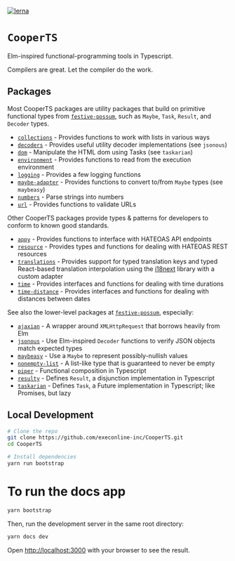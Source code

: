 [![lerna](https://img.shields.io/badge/maintained%20with-lerna-cc00ff.svg)](https://lerna.js.org/)

# `CooperTS`

Elm-inspired functional-programming tools in Typescript.

Compilers are great. Let the compiler do the work.

## Packages

Most CooperTS packages are utility packages that build on primitive functional types from [`festive-possum`](https://github.com/kofno/festive-possum), such as `Maybe`, `Task`, `Result`, and `Decoder` types.

- [`collections`](https://github.com/execonline-inc/CooperTS/tree/master/packages/collections) - Provides functions to work with lists in various ways
- [`decoders`](https://github.com/execonline-inc/CooperTS/tree/master/packages/decoders) - Provides useful utility decoder implementations (see `jsonous`)
- [`dom`](https://github.com/execonline-inc/CooperTS/tree/master/packages/dom) - Manipulate the HTML dom using Tasks (see `taskarian`)
- [`environment`](https://github.com/execonline-inc/CooperTS/tree/master/packages/environment) - Provides functions to read from the execution environment
- [`logging`](https://github.com/execonline-inc/CooperTS/tree/master/packages/logging) - Provides a few logging functions
- [`maybe-adapter`](https://github.com/execonline-inc/CooperTS/tree/master/packages/maybe-adapter) - Provides functions to convert to/from `Maybe` types (see `maybeasy`)
- [`numbers`](https://github.com/execonline-inc/CooperTS/tree/master/packages/numbers) - Parse strings into numbers
- [`url`](https://github.com/execonline-inc/CooperTS/tree/master/packages/url) - Provides functions to validate URLs

Other CooperTS packages provide types & patterns for developers to conform to known good standards.

- [`appy`](https://github.com/execonline-inc/CooperTS/tree/master/packages/appy) - Provides functions to interface with HATEOAS API endpoints
- [`resource`](https://github.com/execonline-inc/CooperTS/tree/master/packages/resource) - Provides types and functions for dealing with HATEOAS REST resources
- [`translations`](https://github.com/execonline-inc/CooperTS/tree/master/packages/translations) - Provides support for typed translation keys and typed React-based translation interpolation using the [i18next](https://www.i18next.com/) library with a custom adapter
- [`time`](https://github.com/execonline-inc/CooperTS/tree/master/packages/time) - Provides interfaces and functions for dealing with time durations
- [`time-distance`](https://github.com/execonline-inc/CooperTS/tree/master/packages/time-distance) - Provides interfaces and functions for dealing with distances between dates

See also the lower-level packages at [`festive-possum`](https://github.com/kofno/festive-possum), especially:

- [`ajaxian`](https://github.com/kofno/festive-possum/tree/main/packages/ajaxian) - A wrapper around `XMLHttpRequest` that borrows heavily from Elm
- [`jsonous`](https://github.com/kofno/festive-possum/tree/main/packages/jsonous) - Use Elm-inspired `Decoder` functions to verify JSON objects match expected types
- [`maybeasy`](https://github.com/kofno/festive-possum/tree/main/packages/maybeasy) - Use a `Maybe` to represent possibly-nullish values
- [`nonempty-list`](https://github.com/kofno/festive-possum/tree/main/packages/nonempty-list) - A list-like type that is guaranteed to never be empty
- [`piper`](https://github.com/kofno/festive-possum/tree/main/packages/piper) - Functional composition in Typescript
- [`resulty`](https://github.com/kofno/festive-possum/tree/main/packages/resulty) - Defines `Result`, a disjunction implementation in Typescript
- [`taskarian`](https://github.com/kofno/festive-possum/tree/main/packages/taskarian) - Defines `Task`, a Future implementation in Typescript; like Promises, but lazy

## Local Development

```bash
# Clone the repo
git clone https://github.com/execonline-inc/CooperTS.git
cd CooperTS

# Install dependencies
yarn run bootstrap
```

# To run the docs app
```bash
yarn bootstrap
```

Then, run the development server in the same root directory:

```bash
yarn docs dev
```

Open [http://localhost:3000](http://localhost:3000) with your browser to see the result.
